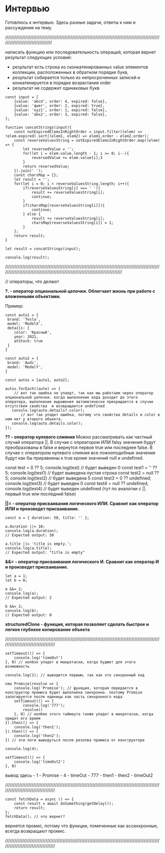 # Интервью

Готовлюсь к интервью. Здесь разные задачи, ответы к ним и рассуждения на тему.

/////////////////////////////////////////////////////////////////////////////////////////////////////////////////////////////////


написать функцию или последовательность операций, которая вернет результат следующих условий:
- результат есть строка из сконкатенированных value элементов коллекции, расположенных в обратном порядке букв,
- результат собирается только из непросроченных записей и конкатенируется в порядке возрастания order
- результат не содержит одинаковых букв

```
const input = [
    {value: 'abcd', order: 4, expired: false},
    {value: 'qwer', order: 2, expired: true},
    {value: 'xyz1', order: 1, expired: false},
    {value: 'abx2', order: 3, expired: false},
];

function concatStrings(input){
    const notExpiredElemsInRightOrder = input.filter((elem) => !elem.expired).sort((elem1, elem2) => elem1.order - elem2.order);
    const reverseValuesString = notExpiredElemsInRightOrder.map((elem) => {
        let reversedValue = '';
        for(let i = elem.value.length - 1; i >= 0; i--){
            reversedValue += elem.value[i];3 
        }
        return reversedValue;
    }).join(' ');
    const charsMap = {};
    let result = '';
    for(let i = 0; i < reverseValuesString.length; i++){
        if(reverseValuesString[i] === ' '){
            result += reverseValuesString[i];
            continue;
        }
        if(charsMap[reverseValuesString[i]]){
            continue;
        } else {
            result += reverseValuesString[i];
            charsMap[reverseValuesString[i]] = 1;
        }
    };
    return result;
}

let result = concatStrings(input);

console.log(result);
```

//////////////////////////////////////////////////////////////////////////////////////////////////////////////////////////////////////////////////////////////////////////////

// операторы, что делают

**?. - оператор опциональной цепочки. Облегчает жизнь при работе с вложенными объектами.**

Пример:

```
const auto1 = {
 brand: 'Tesla',
 model: 'ModelX',
 details: {
    color: 'Красный',
    year: 2021,
    atStock: true
 }
}

const auto2 = {
 brand: 'Audi',
 model: 'ModelY',
}

const autos = [auto1, auto2];

autos.forEach((auto) => {
    // вот так ошибка не упаедт, так как мы работаем через оператор опциональной цепочки. когда выполнение кода доходит до этого оператора, выполнение выражения автоматически прекращается в случае отсутствия свойства  и возвращается undefined
   console.log(auto.details?.color); 
       // вот так упадет ошибка, потому что свойства details и color в нем нет у второго объекта.
   console.log(auto.details.color); 
});
```

**?? - оператор нулевого слияния**
Можно рассматривать как частный случай оператора ||. В случае с опреатором ИЛИ falsy значения будут преобразованы в false и вернутся первое true или последнее false. В случае с оператором нулевого слияния все ложноподобные значения будут как бы приравнены к true кроме значений null и undefined. 

const test = 0 ?? 5;
console.log(test) // будет выведен 0
const test1 = '' ?? 5;
console.log(test1) // будет выведена пустая строка
const test2 = null ?? 5;
console.log(test2) // будет выведена 5
const test3 = 0 ?? undefined;
console.log(test3) // будет выведен 0
const test4 = null ?? undefined;
console.log(test4) // будет выведен undefined (тут по аналогии с ||. первый true или последний false)

**||= - оператор присваивания логического ИЛИ. Сравнит как оператор ИЛИ и произведет присваивание.**
```
const a = { duration: 50, title: '' };

a.duration ||= 10;
console.log(a.duration);
// Expected output: 50

a.title ||= 'title is empty.';
console.log(a.title);
// Expected output: "title is empty"
```

**&&= - оператор присваивания логического И. Сравнит как оператор И и произведет присваивание.**

```
let a = 1;
let b = 0;

a &&= 2;
console.log(a);
// Expected output: 2

b &&= 2;
console.log(b);
// Expected output: 0
```

**structuredClone - функция, которая позволяет сделать быстрое и легкое глубокое копирование объекта**

///////////////////////////////////////////////////////////////////////////////////////////////////////////////////////////////////
```
setTimeout(() => {
    console.log('timeOut')
}, 0) // колбэк упадет в макротаски, когда буджет для этого возможность

console.log(1); // выведится первым, так как это синхронный код

new Promise(resolve => {
    console.log('Promise'); // функция, которая передается в конструктор промиса будет выполнена синхронно. поэтому Promise залогируется после единицы как часть синхронного кода
    setTimeout(() => {
        console.log('777');
        resolve()
    }, 0) // колбек этого таймаута также упадет в макротаски, когда придет его время
}).then(() => {
    console.log('then1');
}).then(() => {
    console.log('then2');
}) // эти логи выведуться после резолва промиса от конструктора

console.log(4);

setTimeout(() => {
    console.log('timeOut2')
}, 0)

```

вывод здесь - 1 - Promise - 4 - timeOut - 777 - then1 - then2 - timeOut2

///////////////////////////////////////////////////////////////////////////////////////////////////////////////////////////////////

```
const fetchData = async () => {
    const result = await doSomething(getDelay());
    return result;
};
fetchData(); // что вернет?
```

вернется промис, потому что функции, помеченные как ассинхронные, всегда возвращают промис.

///////////////////////////////////////////////////////////////////////////////////////////////////////////////////////////////////

